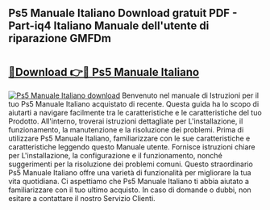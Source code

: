 ## Ps5 Manuale Italiano Download gratuit PDF - Part-iq4 Italiano Manuale dell'utente di riparazione GMFDm

# <h2><a href="http://dfb0k40.blite.top/?on=Ps5+Manuale+Italiano">🔗Download 👉🔴 Ps5 Manuale Italiano</a></h2>

[![Ps5 Manuale Italiano download](https://i.imgur.com/lujVjoI.png)](http://dfb0k40.blite.top/?on=Ps5+Manuale+Italiano)
Benvenuto nel manuale di Istruzioni per il tuo Ps5 Manuale Italiano acquistato di recente. Questa guida ha lo scopo di aiutarti a navigare facilmente tra le caratteristiche e le caratteristiche del tuo Prodotto. All'interno, troverai istruzioni dettagliate per L'installazione, il funzionamento, la manutenzione e la risoluzione dei problemi. Prima di utilizzare Ps5 Manuale Italiano, familiarizzare con le sue caratteristiche e caratteristiche leggendo questo Manuale utente. Fornisce istruzioni chiare per L'installazione, la configurazione e il funzionamento, nonché suggerimenti per la risoluzione dei problemi comuni. Questo straordinario Ps5 Manuale Italiano offre una varietà di funzionalità per migliorare la tua vita quotidiana. Ci aspettiamo che Ps5 Manuale Italiano ti abbia aiutato a familiarizzare con il tuo ultimo acquisto. In caso di domande o dubbi, non esitare a contattare il nostro Servizio Clienti.
